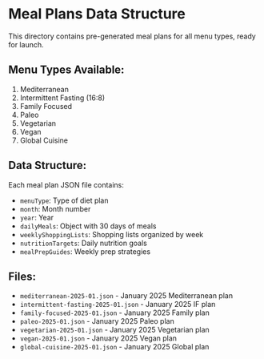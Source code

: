 # Meal Plans Data Structure

This directory contains pre-generated meal plans for all menu types, ready for launch.

## Menu Types Available:
1. Mediterranean
2. Intermittent Fasting (16:8)
3. Family Focused
4. Paleo
5. Vegetarian
6. Vegan
7. Global Cuisine

## Data Structure:
Each meal plan JSON file contains:
- `menuType`: Type of diet plan
- `month`: Month number
- `year`: Year
- `dailyMeals`: Object with 30 days of meals
- `weeklyShoppingLists`: Shopping lists organized by week
- `nutritionTargets`: Daily nutrition goals
- `mealPrepGuides`: Weekly prep strategies

## Files:
- `mediterranean-2025-01.json` - January 2025 Mediterranean plan
- `intermittent-fasting-2025-01.json` - January 2025 IF plan
- `family-focused-2025-01.json` - January 2025 Family plan
- `paleo-2025-01.json` - January 2025 Paleo plan
- `vegetarian-2025-01.json` - January 2025 Vegetarian plan
- `vegan-2025-01.json` - January 2025 Vegan plan
- `global-cuisine-2025-01.json` - January 2025 Global plan